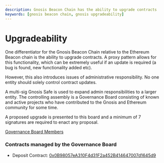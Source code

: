 ```yaml
---
description: Gnosis Beacon Chain has the ability to upgrade contracts
keywords: [gnosis beacon chain, gnosis upgradeability]
---
```


# Upgradeability

One differentiator for the Gnosis Beacon Chain relative to the Ethereum Beacon chain is the ability to upgrade contracts. A proxy pattern allows for this functionality, which can be extremely useful if an update is required (a bug is found, new functionality added etc).

However, this also introduces issues of administrative responsibility. No one entity should solely control contract updates.

A multi-sig Gnosis Safe is used to expand admin responsibilities to a larger entity. The controlling assembly is a Governance Board consisting of known and active projects who have contributed to the Gnosis and Ethereum community for some time.

A proposed upgrade is presented to this board and a minimum of 7 signatures are required to enact any proposal.

[Governance Board Members](/bridges/governance#current-bridge-governors)

### Contracts managed by the Governance Board

- Deposit Contract: [0x0B98057eA310F4d31F2a452B414647007d1645d9](https://gnosis.blockscout.com/address/0x0B98057eA310F4d31F2a452B414647007d1645d9/read-contract)

